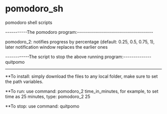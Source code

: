 pomodoro_sh
===========

pomodoro shell scripts


-----------The pomodoro program:--------------------------------------

pomodoro_2: notifies progress by percentage (default: 0.25, 0.5, 0.75, 1), later notification window replaces the earlier ones



------------The script to stop the above running program:--------------
quitpomo




------------
**To install: simply download the files to any local folder, make sure to set the path variables.

**To run: use command: pomodoro_2 time_in_minutes, for example, to set time as 25 minutes, type: pomodoro_2 25 

**To stop: use command: quitpomo


